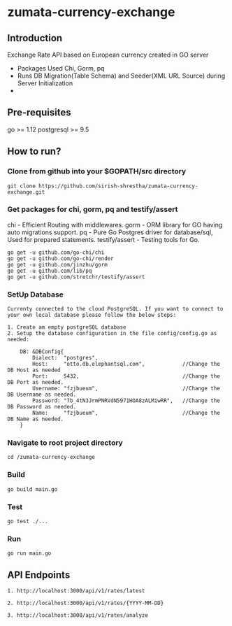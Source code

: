# zumata-currency-exchange

## Introduction
Exchange Rate API based on European currency created in GO server
- Packages Used Chi, Gorm, pq
- Runs DB Migration(Table Schema) and Seeder(XML URL Source) during Server Initialization
- 

## Pre-requisites
go >= 1.12
postgresql >= 9.5

## How to run?
### Clone from github into your $GOPATH/src directory
```
git clone https://github.com/sirish-shrestha/zumata-currency-exchange.git
```
### Get packages for chi, gorm, pq  and testify/assert
chi - Efficient Routing with middlewares.
gorm - ORM library for GO having auto migrations support.
pq - Pure Go Postgres driver for database/sql, Used for prepared statements.
testify/assert - Testing tools for Go.

```
go get -u github.com/go-chi/chi
go get -u github.com/go-chi/render
go get -u github.com/jinzhu/gorm
go get -u github.com/lib/pq
go get -u github.com/stretchr/testify/assert
```

### SetUp Database
```
Currenty connected to the cloud PostgreSQL. If you want to connect to your own local database please follow the below steps:

1. Create am empty postgreSQL database
2. Setup the database configuration in the file config/config.go as needed:

	DB: &DBConfig{
		Dialect:  "postgres",		
		Host:     "otto.db.elephantsql.com",			//Change the DB Host as needed
		Port:     5432,									//Change the DB Port as needed.
		Username: "fzjbueum",							//Change the DB Username as needed.
		Password: "7b_4tN3JrmPNRVdN5971HOA8zALMiwRR",	//Change the DB Password as needed.
		Name:     "fzjbueum",							//Change the DB Name as needed.
	}

```

### Navigate to root project directory
```
cd /zumata-currency-exchange
```
### Build 
```
go build main.go
```
### Test
```
go test ./...
```
### Run
```
go run main.go
```

## API Endpoints
```
1. http://localhost:3000/api/v1/rates/latest

2. http://localhost:3000/api/v1/rates/{YYYY-MM-DD}

3. http://localhost:3000/api/v1/rates/analyze
```